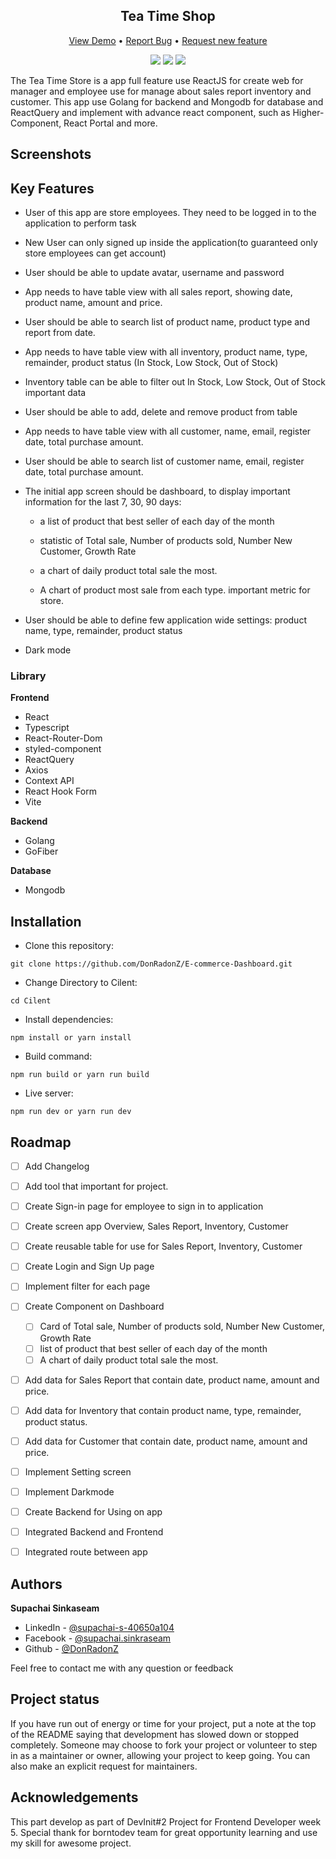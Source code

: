 <div align="center">

<h2>Tea Time Shop</h2>

</div>

<div align="center">

<a href="">View Demo</a>
•
<a href="https://github.com/DonRadonZ/E-commerce-Dashboard/issues">Report Bug</a>
•
<a href="https://github.com/DonRadonZ/E-commerce-Dashboard/pulls">Request new feature</a>

</div>

<div align="center">
<img src="https://img.shields.io/badge/Status-InComplete-success%253Fstyle%253Dflat?style=flat&color=orange
">
<a href="https://www.facebook.com/supachai.sinkraseam/"><img src="https://img.shields.io/badge/Supachai-1877F2?style=for-the-badge&logo=facebook&logoColor=white"/></a>
<a href="https://www.linkedin.com/in/supachai-s-40650a104/"><img src="https://img.shields.io/badge/Supachai_Sinkaseam-0077B5?style=for-the-badge&logo=linkedin&logoColor=white"/></a>
</div>



The Tea Time Store is a app full feature use ReactJS for create web for manager and employee use for manage about sales report inventory and customer. This app use Golang for backend and Mongodb for database and ReactQuery and implement with advance react component, such as Higher-Component, React Portal and more.


## Screenshots


## Key Features

 * User of this app are store employees. They need to be logged in to the application to perform task

 * New User can only signed up inside the application(to guaranteed only store employees can get account)

 * User should be able to update avatar, username and password

 * App needs to have table view with all sales report, showing date, product name, amount and price.

 * User should be able to search list of product name, product type and report from date.

 * App needs to have table view with all inventory, product name, type, remainder, product status (In Stock, Low Stock, Out of Stock)

 * Inventory table can be able to filter out In Stock, Low Stock, Out of Stock important data

 * User should be able to add, delete and remove product from table

 * App needs to have table view with all customer, name, email, register date, total purchase amount.

 * User should be able to search list of customer name, email, register date, total purchase amount.

 * The initial app screen should be dashboard, to display important information for the last 7, 30, 90 days:
    
    * a list of product that best seller of each day of the month

    * statistic of Total sale, Number of products sold, Number New Customer, Growth Rate

    * a chart of daily product total sale the most.

    * A chart of product most sale from each type. important metric for store.

 * User should be able to define few application wide settings: product name, type, remainder, product status
 
 * Dark mode



### Library

**Frontend**

* React
* Typescript
* React-Router-Dom
* styled-component
* ReactQuery
* Axios
* Context API
* React Hook Form
* Vite

**Backend**

* Golang
* GoFiber

**Database**
* Mongodb

## Installation

* Clone this repository:

```
git clone https://github.com/DonRadonZ/E-commerce-Dashboard.git
```

* Change Directory to Cilent:

```
cd Cilent
```

* Install dependencies:

```
npm install or yarn install
```

* Build command:

```
npm run build or yarn run build
```

* Live server:

```
npm run dev or yarn run dev
```


<!-- 
## Usage
Use examples liberally, and show the expected output if you can. It's helpful to have inline the smallest example of usage that you can demonstrate, while providing links to more sophisticated examples if they are too long to reasonably include in the README.

## Support
Tell people where they can go to for help. It can be any combination of an issue tracker, a chat room, an email address, etc. -->

## Roadmap
- [ ] Add Changelog
- [ ] Add tool that important for project.
- [ ] Create Sign-in page for employee to sign in to application
- [ ] Create screen app Overview, Sales Report, Inventory, Customer
- [ ] Create reusable table for use for Sales Report, Inventory, Customer
- [ ] Create Login and Sign Up page
- [ ] Implement filter for each page
- [ ] Create Component on Dashboard
    - [ ] Card of Total sale, Number of products sold, Number New Customer, Growth Rate
    - [ ] list of product that best seller of each day of the month
    - [ ] A chart of daily product total sale the most.
- [ ] Add data for Sales Report that contain date, product name, amount and price.
- [ ] Add data for Inventory that contain product name, type, remainder, product status.
- [ ] Add data for Customer that contain date, product name, amount and price.
- [ ] Implement Setting screen 
- [ ] Implement Darkmode
- [ ] Create Backend for Using on app
- [ ] Integrated Backend and Frontend
- [ ] Integrated route between app
    


<!-- ## Contributing
State if you are open to contributions and what your requirements are for accepting them.

For people who want to make changes to your project, it's helpful to have some documentation on how to get started. Perhaps there is a script that they should run or some environment variables that they need to set. Make these steps explicit. These instructions could also be useful to your future self.

You can also document commands to lint the code or run tests. These steps help to ensure high code quality and reduce the likelihood that the changes inadvertently break something. Having instructions for running tests is especially helpful if it requires external setup, such as starting a Selenium server for testing in a browser. -->

## Authors
 **Supachai Sinkaseam**

* LinkedIn - [@supachai-s-40650a104](https://www.linkedin.com/in/supachai-s-40650a104/)
* Facebook - [@supachai.sinkraseam](https://www.facebook.com/supachai.sinkraseam)
* Github - [@DonRadonZ](https://github.com/DonRadonZ)

Feel free to contact me with any question or feedback

## Project status
If you have run out of energy or time for your project, put a note at the top of the README saying that development has slowed down or stopped completely. Someone may choose to fork your project or volunteer to step in as a maintainer or owner, allowing your project to keep going. You can also make an explicit request for maintainers.

## Acknowledgements

This part develop as part of DevInit#2 Project for Frontend Developer week 5. Special thank for borntodev team for great opportunity learning and use my skill for awesome project.

